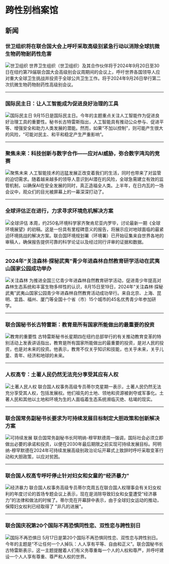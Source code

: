 # 跨性别档案馆

## 新闻

### 世卫组织将在联合国大会上呼吁采取高级别紧急行动以消除全球抗微生物药物耐药性危害
![世卫组织](https://www.gcedclearinghouse.org/sites/default/files/styles/infocus_thumbnail/public/news_image/news240919_WHO.jpg?itok=jJVFpUzT)
世界卫生组织（世卫组织）及其合作伙伴将于2024年9月20日至30日在纽约第79届联合国大会高级别会议周期间的会议上，呼吁世界各国领导人应对重大全球卫生挑战并投资于全球公共卫生工作。将于2024年9月26日举行第二次抗微生物药物耐药性高级别会议。

---

### 国际民主日：让人工智能成为促进良好治理的工具
![国际民主日](https://www.gcedclearinghouse.org/sites/default/files/styles/infocus_thumbnail/public/news_image/news240915_UN.jpg?itok=F1RluQG_)
9月15日是国际民主日。今年的主题重点关注人工智能作为促进良好治理工具的重要性。秘书长古特雷斯指出，人工智能具有推动公众参与、促进平等、增强安全和助力人类发展的潜能。然而，如果“不加以控制”，则可能产生很大的风险，“可能对民主、和平和稳定产生严重影响”。

---

### 聚焦未来：科技创新与数字合作——应对AI威胁，弥合数字鸿沟的竞赛
![聚焦未来](https://www.gcedclearinghouse.org/sites/default/files/styles/infocus_thumbnail/public/news_image/news240913_UN.jpg?itok=6YKiN5_P)
人工智能技术的迅猛发展正改变着我们的生活，同时也带来了对监管的迫切需求。随着越来越多的领导人意识到AI潜在的风险，全球急需建立有效的监管机制，以确保AI在安全发展的同时，真正造福全人类。上半年，在日内瓦的一场会议中，观众们的目光被屏幕上的一幕深深打动了。

---

### 全球评估正在进行，力求寻求环境危机解决方案
![全球评估](https://www.gcedclearinghouse.org/sites/default/files/styles/infocus_thumbnail/public/news_image/news240905_UNEP_2.jpg?itok=lNvXLYJM)
本周，约250名环境科学家齐聚肯尼亚内罗毕，讨论最新一期《全球环境展望》的初稿。这是一份具有里程碑意义的报告，将展示应对地球面临的最紧迫环境挑战的解决方案。联合国环境规划署（环境署）已开始征集来自世界各地的审稿人，确保报告提供可靠的科学论证以及经过同行评审的证据和数据。

---

### 2024年“关注森林·探秘武夷”青少年进森林自然教育研学活动在武夷山国家公园成功举办
![关注森林](https://www.gcedclearinghouse.org/sites/default/files/styles/infocus_thumbnail/public/news_image/news241002_focusing%20on%20forest.jpg?itok=oFiHQKSO)
为推进全国三亿青少年进森林自然教育研学活动，促进青少年提高对森林生态系统和丰富生物多样性的认识，8月15日至19日，2024年“关注森林·探秘武夷”武夷山国家公园青少年进森林自然教育活动成功举行。来自北京、上海、昆明、宜昌、福州、厦门等全国十个省（市）15个城市的45名优秀青少年参加研学。

---

### 联合国秘书长古特雷斯：教育是所有国家所能做出的最重要的投资
![教育的重要性](https://www.gcedclearinghouse.org/sites/default/files/styles/infocus_thumbnail/public/news_image/news240711_UN.jpg?itok=BYO3baFz)
古特雷斯秘书长星期四在纽约总部举行的有关推动教育变革的特别活动上发表讲话指出，教育是所有国家所能做出的最重要的投资，是对人民的投资，也是对未来的投资。他表示，教育不仅关乎知识和技能，也关乎未来，关乎儿童、青年、经济和地球的未来。

---

### 人权高专：土著人民仍然无法充分享受其应有人权
![土著人民人权](https://www.gcedclearinghouse.org/sites/default/files/styles/infocus_thumbnail/public/news_image/news240709_UN.jpg?itok=RfgAJQJI)
联合国人权事务高级专员蒂尔克星期一表示，土著人民仍然无法充分享受其人权，包括发展权。他们祖先的土地、领地和资源被剥夺或军事化。土著人民和其他以土地和环境为生的人面临着生态系统濒临灭绝、枯竭的现实。

---

### 联合国常务副秘书长要求为可持续发展目标制定大胆政策和创新解决方案
![可持续发展](https://www.gcedclearinghouse.org/sites/default/files/styles/infocus_thumbnail/public/news_image/news240708_UN.jpg?itok=RH2torbr)
联合国常务副秘书长阿明纳-穆罕默德周一强调，国际社会必须立即做出必要的承诺和投资，以便在2030年最后期限之前实现可持续发展目标。阿明纳-穆罕默德在2024年可持续发展高级别政治论坛开幕式上致辞时呼吁采取变革行动和大胆政策，以应对贫困。

---

### 联合国人权高专呼吁停止针对妇女和女童的“经济暴力”
![经济暴力](https://www.gcedclearinghouse.org/sites/default/files/styles/infocus_thumbnail/public/news_image/news240628_UN.jpg?itok=hpYRIJfV)
联合国人权事务高级专员蒂尔克周五在联合国人权理事会有关妇女权利的年度讨论的首场专题会议上表示，现在是消除导致妇女和女童遭受“经济暴力”的法律和做法的时候了。蒂尔克在开幕辞中表示，由于全球妇女运动的推动，保障妇女权利已经取得了 "非凡的进展"。

---

### 联合国庆祝第20个国际不再恐惧同性恋、双性恋与跨性别日
![国际不再恐惧日](https://www.gcedclearinghouse.org/sites/default/files/styles/infocus_thumbnail/public/news_image/news240516_UN.jpg?itok=8N8-2Q1z)
5月17日是第20个国际不再恐惧同性恋、双性恋与跨性别日。今年的主题是“不让任何一个人掉队：人人享有平等、自由和正义”。联合国秘书长古特雷斯表示，这一主题提醒着人们有义务尊重每一个人的人权和尊严，并呼吁建设一个人人享有尊重、尊严和人权的世界。